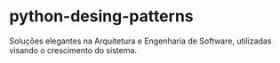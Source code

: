 # python-desing-patterns
Soluções elegantes na Arquitetura e Engenharia de Software, utilizadas visando o crescimento do sistema.
